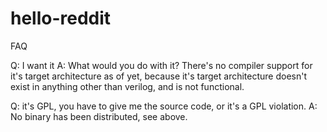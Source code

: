 # hello-reddit
FAQ

Q: I want it
A: What would you do with it? There's no compiler support for it's target architecture as of yet, because it's target
   architecture doesn't exist in anything other than verilog, and is not functional.
   
Q: it's GPL, you have to give me the source code, or it's a GPL violation.
A: No binary has been distributed, see above.
